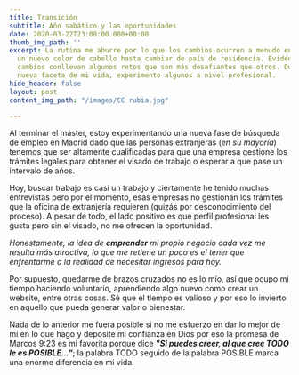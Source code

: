```yaml
---
title: Transición
subtitle: Año sabático y las oportunidades
date: 2020-03-22T23:00:00.000+00:00
thumb_img_path: ''
excerpt: La rutina me aburre por lo que los cambios ocurren a menudo en mi vida, desde
  un nuevo color de cabello hasta cambiar de país de residencia. Evidentemente los
  cambios conllevan algunos retos que son más desafiantes que otros. Durante esta
  nueva faceta de mi vida, experimento algunos a nivel profesional.
hide_header: false
layout: post
content_img_path: "/images/CC rubia.jpg"

---
```

Al terminar el máster, estoy experimentando una nueva fase de búsqueda de empleo en Madrid dado que las personas extranjeras (_en su mayoría_) tenemos que ser altamente cualificadas  para que una empresa gestione los trámites legales para obtener el visado de trabajo o esperar a que pase un intervalo de años.

Hoy, buscar trabajo es casi un trabajo y ciertamente he tenido muchas entrevistas pero por el momento, esas empresas no gestionan los trámites que la oficina de extranjería requieren (quizás por desconocimiento del proceso). A pesar de todo, el lado positivo es que perfil profesional les gusta pero sin el visado, no me ofrecen la oportunidad.

_Honestamente, la idea de **emprender** mi propio negocio cada vez me resulta más atractiva, lo que me retiene un poco es el tener que enfrentarme a la realidad de necesitar ingresos para hoy._

Por supuesto, quedarme de brazos cruzados no es lo mío, así que ocupo mi tiempo haciendo voluntario, aprendiendo algo nuevo como crear un website, entre otras cosas. Sé que el tiempo es valioso y por eso lo invierto en aquello que pueda generar valor o bienestar.

Nada de lo anterior me fuera posible si no me esfuerzo en dar lo mejor de mí en lo que hago y deposite mi confianza en Dios por eso la promesa de Marcos 9:23 es mi favorita porque dice **_"Si puedes creer, al que cree TODO le es POSIBLE..."_**; la palabra TODO seguido de la palabra POSIBLE marca una enorme diferencia en mi vida.